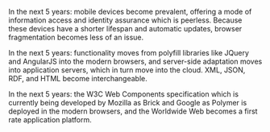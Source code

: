 In the next 5 years: mobile devices become prevalent, offering a mode of information access and identity assurance which is peerless. Because these devices have a shorter lifespan and automatic updates, browser fragmentation becomes less of an issue.

In the next 5 years: functionality moves from polyfill libraries like JQuery and AngularJS into the modern browsers, and server-side adaptation moves into application servers, which in turn move into the cloud. XML, JSON, RDF, and HTML become interchangeable.

In the next 5 years: the W3C Web Components specification which is currently being developed by Mozilla as Brick and Google as Polymer is deployed in the modern browsers, and the Worldwide Web becomes a first rate application platform.
